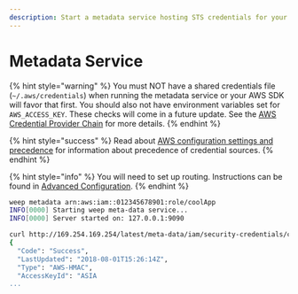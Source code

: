 ```yaml
---
description: Start a metadata service hosting STS credentials for your role requested
---
```


# Metadata Service

{% hint style="warning" %}
You must NOT have a shared credentials file \(`~/.aws/credentials`\) when running the metadata service or your AWS SDK will favor that first. You should also not have environment variables set for `AWS_ACCESS_KEY`. These checks will come in a future update. See the [AWS Credential Provider Chain](https://docs.aws.amazon.com/sdk-for-java/v1/developer-guide/credentials.html#credentials-default) for more details.
{% endhint %}

{% hint style="success" %}
Read about [AWS configuration settings and precedence](https://docs.aws.amazon.com/cli/latest/userguide/cli-configure-quickstart.html#cli-configure-quickstart-precedence) for information about precedence of credential sources.
{% endhint %}

{% hint style="info" %}
You will need to set up routing. Instructions can be found in [Advanced Configuration](../advanced-configuration/#setup-routing-for-metadata-proxy).
{% endhint %}

```bash
weep metadata arn:aws:iam::012345678901:role/coolApp
INFO[0000] Starting weep meta-data service...
INFO[0000] Server started on: 127.0.0.1:9090

curl http://169.254.169.254/latest/meta-data/iam/security-credentials/coolApp
{
  "Code": "Success",
  "LastUpdated": "2018-08-01T15:26:14Z",
  "Type": "AWS-HMAC",
  "AccessKeyId": "ASIA
...
```

